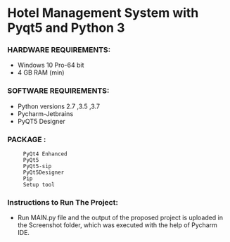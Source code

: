 # Hotel Management System with Pyqt5 and Python 3


 ### HARDWARE REQUIREMENTS:
 * Windows 10 Pro-64 bit
 * 4 GB RAM (min)
     

 ### SOFTWARE REQUIREMENTS:
 * Python versions 2.7 ,3.5 ,3.7
 * Pycharm-Jetbrains
 * PyQT5 Designer

 ### PACKAGE :
         PyQt4 Enhanced
         PyQt5
         PyQt5-sip
         PyQt5Designer
         Pip
         Setup tool
### Instructions to Run The Project:
* Run MAIN.py file and the output of the proposed project is uploaded in the Screenshot folder, which was executed with the help of Pycharm IDE.


